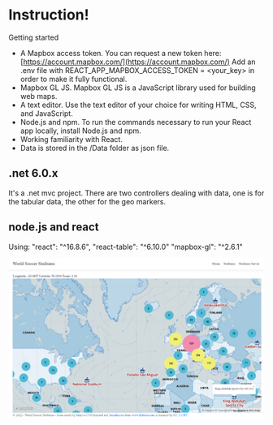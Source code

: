 ﻿# Instruction!
Getting started
 -  A Mapbox access token. You can request a new token here: [https://account.mapbox.com/](https://account.mapbox.com/) Add an .env file with REACT_APP_MAPBOX_ACCESS_TOKEN = <your_key> in order to make it fully functional. 
 -  Mapbox GL JS. Mapbox GL JS is a JavaScript library used for building web maps.
 -  A text editor. Use the text editor of your choice for writing HTML, CSS, and JavaScript.
 -  Node.js and npm. To run the commands necessary to run your React app locally, install Node.js and npm.
 -  Working familiarity with React.  
 -  Data is stored in the /Data folder as json file.


## .net 6.0.x

 It's a .net mvc project. There are two controllers dealing with data, one is for the tabular data, the other for the geo markers.

## node.js and react

Using:
        "react": "^16.8.6",
        "react-table": "^6.10.0"
        "mapbox-gl": "^2.6.1" 

![Stadiums](stadium.png) 